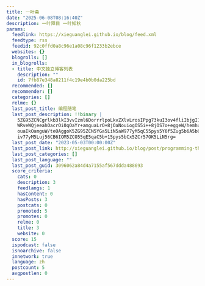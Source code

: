 ```yaml
---
title: 一叶斋
date: "2025-06-08T08:16:40Z"
description: 一叶障目 一叶知秋
params:
  feedlink: https://xieguanglei.github.io/blog/feed.xml
  feedtype: rss
  feedid: 92c0ffd0a8c96e1a08c96f1233b2ebce
  websites: {}
  blogrolls: []
  in_blogrolls:
  - title: 中文独立博客列表
    description: ""
    id: 7fb87e348a8211f4c19e4b0b0da225bd
  recommended: []
  recommender: []
  categories: []
  relme: {}
  last_post_title: 编程随笔
  last_post_description: !!binary |
    5ZG95ZCNCgrlkb3lkI3vvIzml6DorrrlpoLkvZXlvLrosIPpg73kuI3ov4fliIbjgIIKCu
    WRveWQjeeahOacrOi0qOaYr+amguaLrO+8jOaNouiogOS5i++8jOS7o+eggeW/hemhu+W9
    ouaIkOamguW/teOAggoK5ZG95ZCN5YGa5LiN5aW977yM5qC55pys5Y6f5Zug5b6A5b6A5p
    iv77yM5Luj56CB6IOM5ZCO55qE5qaC5b+15pys5bCx5ZCr57OK5LiN5rg=
  last_post_date: "2023-05-03T00:00:00Z"
  last_post_link: http://xieguanglei.github.io/blog/post/programming-thoughts-2023.html
  last_post_categories: []
  last_post_language: ""
  last_post_guid: 3096062a84d4a7155af567ddda488693
  score_criteria:
    cats: 0
    description: 3
    feedlangs: 1
    hasContent: 0
    hasPosts: 3
    postcats: 0
    promoted: 5
    promotes: 0
    relme: 0
    title: 3
    website: 0
  score: 15
  ispodcast: false
  isnoarchive: false
  innetwork: true
  language: zh
  postcount: 5
  avgpostlen: 0
---
```

